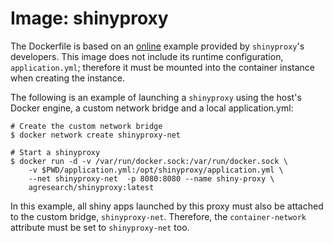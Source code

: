 # Image: shinyproxy

The Dockerfile is based on an
[online](https://raw.githubusercontent.com/openanalytics/shinyproxy-config-examples/master/02-containerized-docker-engine/Dockerfile)
example provided by `shinyproxy`'s developers. This image does not include
its runtime configuration, `application.yml`; therefore it must be mounted into
the container instance when creating the instance.

The following is an example of launching a `shinyproxy` using the host's
Docker engine, a custom network bridge and a local application.yml:

```
# Create the custom network bridge
$ docker network create shinyproxy-net

# Start a shinyproxy
$ docker run -d -v /var/run/docker.sock:/var/run/docker.sock \
    -v $PWD/application.yml:/opt/shinyproxy/application.yml \
    --net shinyproxy-net  -p 8080:8080 --name shiny-proxy \
    agresearch/shinyproxy:latest
```

In this example, all shiny apps launched by this proxy must also be attached to
the custom bridge, `shinyproxy-net`. Therefore, the `container-network`
attribute must be set to `shinyproxy-net` too.
